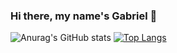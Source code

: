 ### Hi there, my name's Gabriel 👋
![Anurag's GitHub stats](https://github-readme-stats.vercel.app/api?username=gperseguini&count_private=true&show_icons=true&theme=dracula)
[![Top Langs](https://github-readme-stats.vercel.app/api/top-langs/?username=gperseguini&langs_count=8&layout=compact&show_icons=true&theme=dracula)](https://github.com/anuraghazra/github-readme-stats)


<!--
**GPerseguini/gperseguini** is a ✨ _special_ ✨ repository because its `README.md` (this file) appears on your GitHub profile.

Here are some ideas to get you started:

- 🔭 I’m currently working on ...
- 🌱 I’m currently learning ...
- 👯 I’m looking to collaborate on ...
- 🤔 I’m looking for help with ...
- 💬 Ask me about ...
- 📫 How to reach me: ...
- 😄 Pronouns: ...
- ⚡ Fun fact: ...
-->
